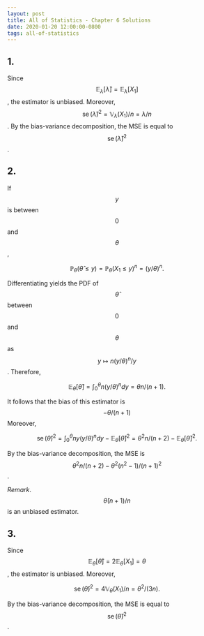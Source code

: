 ```yaml
---
layout: post
title: All of Statistics - Chapter 6 Solutions
date: 2020-01-20 12:00:00-0800
tags: all-of-statistics
---
```


## 1.

Since $$\mathbb{E}_\lambda[\hat{\lambda}] = \mathbb{E}_\lambda[X_1]$$, the estimator is unbiased.
Moreover, $$\operatorname{se}(\hat{\lambda})^2 = \mathbb{V}_\lambda(X_1) / n = \lambda / n$$.
By the bias-variance decomposition, the MSE is equal to $$\operatorname{se}(\hat{\lambda})^2$$.

## 2.

If $$y$$ is between $$0$$ and $$\theta$$,

$$
\begin{equation}
	\mathbb{P}_\theta(\hat{\theta} \leq y)
	= \mathbb{P}_\theta(X_1 \leq y)^n
	= (y/\theta)^n.
\end{equation}
$$

Differentiating yields the PDF of $$\hat{\theta}$$ between $$0$$ and $$\theta$$ as $$y \mapsto n(y/\theta)^n / y$$.
Therefore,

$$
\begin{equation}
	\mathbb{E}_\theta[\hat{\theta}]
	= \int_0^\theta n(y/\theta)^n dy
	= \theta n / (n + 1).
\end{equation}
$$

It follows that the bias of this estimator is $$-\theta/(n+1)$$ Moreover,

$$
\begin{equation}
	\operatorname{se}(\hat{\theta})^2
	= \int_0^\theta ny(y/\theta)^n dy - \mathbb{E}_\theta[\hat{\theta}]^2
	= \theta^2 n / (n+2) - \mathbb{E}_\theta[\hat{\theta}]^2.
\end{equation}
$$

By the bias-variance decomposition, the MSE is $$\theta^2 n / (n+2) - \theta^2 (n^2 - 1) / (n+1)^2$$.

*Remark*. $$\hat{\theta} (n+1)/n$$ is an unbiased estimator.

## 3.

Since $$\mathbb{E}_\theta[\hat{\theta}] = 2 \mathbb{E}_\theta[X_1] = \theta$$, the estimator is unbiased.
Moreover,

$$
\begin{equation}
	\operatorname{se}(\hat{\theta})^2
	= 4 \mathbb{V}_\theta(X_1) / n = \theta^2 / (3n).
\end{equation}
$$

By the bias-variance decomposition, the MSE is equal to $$\operatorname{se}(\hat{\theta})^2$$.

